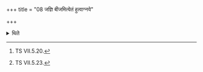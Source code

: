 +++
title = "08 जज्ञि बीजमित्येतं हुत्वाग्नये"

+++

<details><summary>थिते</summary>

8. having offered (the offerings) with this (section beginning with) jajñi bījam.[^9] (he offers) (the offerings called) Saṁnati-offerings'[^10]; 


[^9]: TS VII.5.20.   

[^10]: TS VII.5.23.  
</details>

